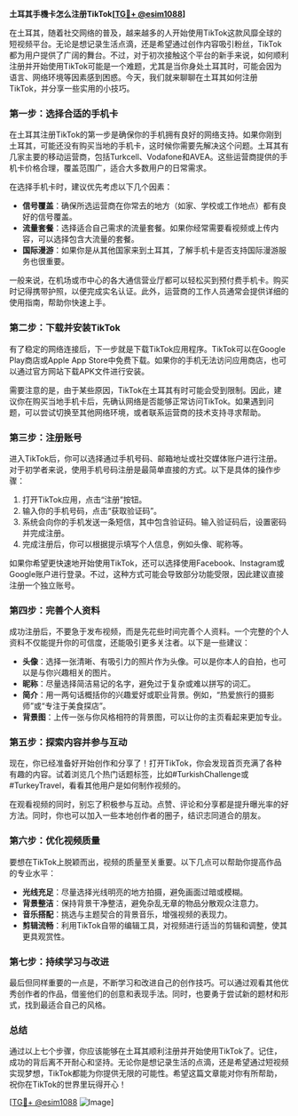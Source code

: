 **土耳其手機卡怎么注册TikTok[[TG💪+ @esim1088](https://t.me/s/esim1088)]**

在土耳其，随着社交网络的普及，越来越多的人开始使用TikTok这款风靡全球的短视频平台。无论是想记录生活点滴，还是希望通过创作内容吸引粉丝，TikTok都为用户提供了广阔的舞台。不过，对于初次接触这个平台的新手来说，如何顺利注册并开始使用TikTok可能是一个难题，尤其是当你身处土耳其时，可能会因为语言、网络环境等因素感到困惑。今天，我们就来聊聊在土耳其如何注册TikTok，并分享一些实用的小技巧。

### **第一步：选择合适的手机卡**

在土耳其注册TikTok的第一步是确保你的手机拥有良好的网络支持。如果你刚到土耳其，可能还没有购买当地的手机卡，这时候你需要先解决这个问题。土耳其有几家主要的移动运营商，包括Turkcell、Vodafone和AVEA。这些运营商提供的手机卡价格合理，覆盖范围广，适合大多数用户的日常需求。

在选择手机卡时，建议优先考虑以下几个因素：

- **信号覆盖**：确保所选运营商在你常去的地方（如家、学校或工作地点）都有良好的信号覆盖。
- **流量套餐**：选择适合自己需求的流量套餐。如果你经常需要看视频或上传内容，可以选择包含大流量的套餐。
- **国际漫游**：如果你是从其他国家来到土耳其，了解手机卡是否支持国际漫游服务也很重要。

一般来说，在机场或市中心的各大通信营业厅都可以轻松买到预付费手机卡。购买时记得携带护照，以便完成实名认证。此外，运营商的工作人员通常会提供详细的使用指南，帮助你快速上手。

### **第二步：下载并安装TikTok**

有了稳定的网络连接后，下一步就是下载TikTok应用程序。TikTok可以在Google Play商店或Apple App Store中免费下载。如果你的手机无法访问应用商店，也可以通过官方网站下载APK文件进行安装。

需要注意的是，由于某些原因，TikTok在土耳其有时可能会受到限制。因此，建议你在购买当地手机卡后，先确认网络是否能够正常访问TikTok。如果遇到问题，可以尝试切换至其他网络环境，或者联系运营商的技术支持寻求帮助。

### **第三步：注册账号**

进入TikTok后，你可以选择通过手机号码、邮箱地址或社交媒体账户进行注册。对于初学者来说，使用手机号码注册是最简单直接的方式。以下是具体的操作步骤：

1. 打开TikTok应用，点击“注册”按钮。
2. 输入你的手机号码，点击“获取验证码”。
3. 系统会向你的手机发送一条短信，其中包含验证码。输入验证码后，设置密码并完成注册。
4. 完成注册后，你可以根据提示填写个人信息，例如头像、昵称等。

如果你希望更快速地开始使用TikTok，还可以选择使用Facebook、Instagram或Google账户进行登录。不过，这种方式可能会导致部分功能受限，因此建议直接注册一个独立账号。

### **第四步：完善个人资料**

成功注册后，不要急于发布视频，而是先花些时间完善个人资料。一个完整的个人资料不仅能提升你的可信度，还能吸引更多关注者。以下是一些建议：

- **头像**：选择一张清晰、有吸引力的照片作为头像。可以是你本人的自拍，也可以是与你兴趣相关的图片。
- **昵称**：尽量选择简洁易记的名字，避免过于复杂或难以拼写的词汇。
- **简介**：用一两句话概括你的兴趣爱好或职业背景。例如，“热爱旅行的摄影师”或“专注于美食探店”。
- **背景图**：上传一张与你风格相符的背景图，可以让你的主页看起来更加专业。

### **第五步：探索内容并参与互动**

现在，你已经准备好开始创作和分享了！打开TikTok，你会发现首页充满了各种有趣的内容。试着浏览几个热门话题标签，比如#TurkishChallenge或#TurkeyTravel，看看其他用户是如何制作视频的。

在观看视频的同时，别忘了积极参与互动。点赞、评论和分享都是提升曝光率的好方法。同时，你也可以加入一些本地创作者的圈子，结识志同道合的朋友。

### **第六步：优化视频质量**

要想在TikTok上脱颖而出，视频的质量至关重要。以下几点可以帮助你提高作品的专业水平：

- **光线充足**：尽量选择光线明亮的地方拍摄，避免画面过暗或模糊。
- **背景整洁**：保持背景干净整洁，避免杂乱无章的物品分散观众注意力。
- **音乐搭配**：挑选与主题契合的背景音乐，增强视频的表现力。
- **剪辑流畅**：利用TikTok自带的编辑工具，对视频进行适当的剪辑和调整，使其更具观赏性。

### **第七步：持续学习与改进**

最后但同样重要的一点是，不断学习和改进自己的创作技巧。可以通过观看其他优秀创作者的作品，借鉴他们的创意和表现手法。同时，也要勇于尝试新的题材和形式，找到最适合自己的风格。

### **总结**

通过以上七个步骤，你应该能够在土耳其顺利注册并开始使用TikTok了。记住，成功的背后离不开耐心和坚持。无论你是想记录生活的点滴，还是希望通过短视频实现梦想，TikTok都能为你提供无限的可能性。希望这篇文章能对你有所帮助，祝你在TikTok的世界里玩得开心！

[[TG💪+ @esim1088](https://t.me/s/esim1088) ![Image](https://i.postimg.cc/4NQfJmqS/Snipaste-2025-05-13-00-14-12.png)]